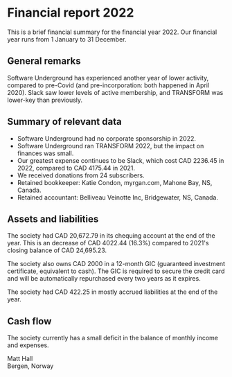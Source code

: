 # Financial report 2022

This is a brief financial summary for the financial year 2022. Our financial year runs from 1 January to 31 December.


## General remarks

Software Underground has experienced another year of lower activity, compared to pre-Covid (and pre-incorporation: both happened in April 2020). Slack saw lower levels of active membership, and TRANSFORM was lower-key than previously.


## Summary of relevant data

- Software Underground had no corporate sponsorship in 2022.
- Software Underground ran TRANSFORM 2022, but the impact on finances was small.
- Our greatest expense continues to be Slack, which cost CAD 2236.45 in 2022, compared to CAD 4175.44 in 2021.
- We received donations from 24 subscribers.
- Retained bookkeeper: Katie Condon, myrgan.com, Mahone Bay, NS, Canada.
- Retained accountant: Belliveau Veinotte Inc, Bridgewater, NS, Canada.


## Assets and liabilities

The society had CAD 20,672.79 in its chequing account at the end of the year. This is an decrease of CAD 4022.44 (16.3%) compared to 2021's closing balance of CAD 24,695.23.

The society also owns CAD 2000 in a 12-month GIC (guaranteed investment certificate, equivalent to cash). The GIC is required to secure the credit card and will be automatically repurchased every two years as it expires.

The society had CAD 422.25 in mostly accrued liabilities at the end of the year.


## Cash flow

The society currently has a small deficit in the balance of monthly income and expenses.


Matt Hall<br>
Bergen, Norway
